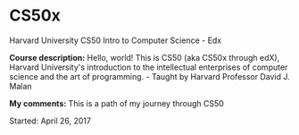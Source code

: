 # CS50x
Harvard University CS50 Intro to Computer Science - Edx

**Course description:** Hello, world! This is CS50 (aka CS50x through edX), Harvard University's introduction to the intellectual enterprises of computer science and the art of programming. - Taught by Harvard Professor David J. Malan

**My comments:** This is a path of my journey through CS50

Started: April 26, 2017

